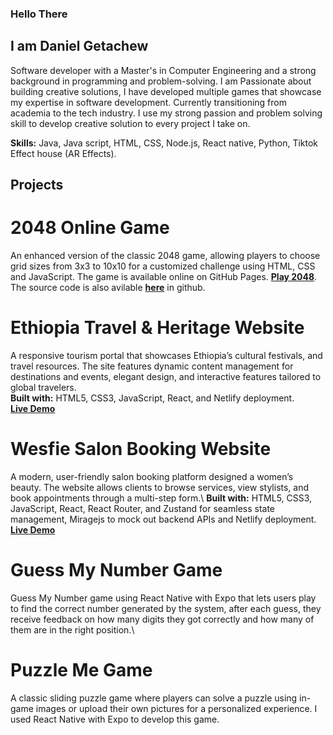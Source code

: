 ### Hello There 
## I am Daniel Getachew
Software developer with a Master's in Computer Engineering and a strong background in programming and problem-solving. I am Passionate about building creative solutions, I have developed multiple games that showcase my expertise in software development. Currently transitioning from academia to the tech industry. I use my strong passion and problem solving skill to develop creative solution to every project I take on.

**Skills:** Java, Java script, HTML, CSS, Node.js, React native, Python, Tiktok Effect house (AR Effects).

## Projects

# 2048 Online Game
An enhanced version of the classic 2048 game, allowing players to choose grid sizes from 3x3 to 10x10 for a customized challenge using HTML, CSS and JavaScript. The game is available online on GitHub Pages.
[**Play 2048**](https://dani-el-dani.github.io/game-2048/Game_2048.html).\
The source code is also avilable [**here**](https://github.com/dani-el-dani/game-2048) in github.

# Ethiopia Travel & Heritage Website
A responsive tourism portal that showcases Ethiopia’s cultural festivals, and travel resources. The site features dynamic content management for destinations and events, elegant design, and interactive features tailored to global travelers.\
**Built with:** HTML5, CSS3, JavaScript, React, and Netlify deployment.\
[**Live Demo**](https://ethiotourism.netlify.app/)

# Wesfie Salon Booking Website
A modern, user-friendly salon booking platform designed a women’s beauty. The website allows clients to browse services, view stylists, and book appointments through a multi-step form.\ 
**Built with:** HTML5, CSS3, JavaScript, React, React Router, and Zustand for seamless state management, Miragejs to mock out backend APIs and Netlify deployment.\
[**Live Demo**](https://wesfiesalon.netlify.app/)

# Guess My Number Game
Guess My Number game using React Native with Expo that lets users play to find the correct number generated by the system, after each guess, they receive feedback on how many digits they got correctly and how many of them are in the right position.\

# Puzzle Me Game
A classic sliding puzzle game where players can solve a puzzle using in-game images or upload their own pictures for a personalized experience. I used React Native with Expo to develop this game.

